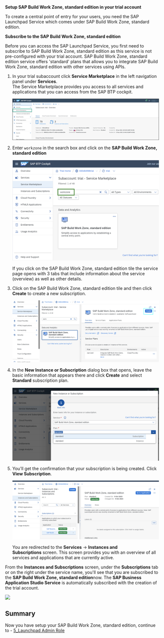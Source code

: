 **Setup SAP Build Work Zone, standard edition in your trial account**

To create a central point of entry for your users, you need the SAP Launchpad Service which comes under SAP Build Work Zone, standard edition.

**Subscribe to the SAP Build Work Zone, standard edition**

Before you can access the SAP Launchpad Service, you first need to subscribe to SAP Build Work Zone, standard edition as this service is not pre-configured with your trial account. SAP Build Work Zone, standard edition service offers 'standard' plans that allows you to integrate SAP Build Work Zone, standard edition with other services using APIs.


1. In your trial subaccount click **Service Marketplace** in the left navigation panel under **Services**.<br>
The Service Marketplace provides you access to all services and applications that you can access from the SAP BTP cockpit.

     ![](https://github.com/SAP-samples/teched2023-XP162/blob/main/Exercises/Images/Service_marketplace.png)
        

2. Enter <code>workzone</code> in the search box and click on the **SAP Build Work Zone, standard edition**

     ![](https://github.com/SAP-samples/teched2023-XP162/blob/main/Exercises/Images/selectworkzone1.png)

     If you click on the SAP Build Work Zone, standard edition tile the service page opens with 3 tabs that include information about the service (overview) as well as other details.

3. Click on the SAP Build Work Zone, standard edition tile and then click **Create** to create a new subscription.

    ![](https://github.com/SAP-samples/teched2023-XP162/blob/main/Exercises/Images/createWorkzone.png) 


5. In the **New Instance or Subscription** dialog box that opens, leave the basic information that appears there and click **Create** and select **Standard** subscription plan.

   ![](https://github.com/SAP-samples/teched2023-XP162/blob/main/Exercises/Images/selectstandardplan.png)

6. You'll get the confirmation that your subscription is being created. Click <strong>View Subscription</strong>.</p>

     ![](https://github.com/SAP-samples/teched2023-XP162/blob/main/Exercises/Images/workzonesubscribed.png)

     You are redirected to the <strong>Services</strong>&nbsp;-&gt;&nbsp;<strong>Instances and Subscriptions</strong>&nbsp;screen. This screen provides you with an overview of all services and applications that are currently active.

From the&nbsp;<strong>Instances and Subscriptions</strong>&nbsp;screen, under the&nbsp;<strong>Subscriptions</strong> tab or on the right under the service name, you'll see that you are subscribed to the <strong>SAP Build Work Zone, standard edition</strong>now. The <strong>SAP Business Application Studio Service</strong> is automatically subscribed with the creation of the trial account.</p>

![](../images/Subscribed.png)

## Summary

Now you have setup your SAP Build Work Zone, standard edition, continue to - [5_Launchpad Admin Role](https://github.com/SAP-samples/teched2023-XP162/blob/main/Exercises/2_Setup/5_Launchpad%20Admin%20Role.md)
